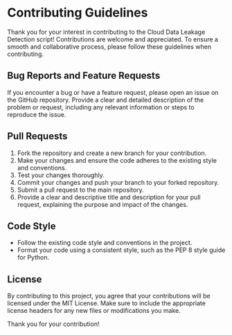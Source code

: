# Contributing Guidelines

Thank you for your interest in contributing to the Cloud Data Leakage Detection script! Contributions are welcome and appreciated. To ensure a smooth and collaborative process, please follow these guidelines when contributing.

## Bug Reports and Feature Requests

If you encounter a bug or have a feature request, please open an issue on the GitHub repository. Provide a clear and detailed description of the problem or request, including any relevant information or steps to reproduce the issue.

## Pull Requests

1. Fork the repository and create a new branch for your contribution.
2. Make your changes and ensure the code adheres to the existing style and conventions.
3. Test your changes thoroughly.
4. Commit your changes and push your branch to your forked repository.
5. Submit a pull request to the main repository.
6. Provide a clear and descriptive title and description for your pull request, explaining the purpose and impact of the changes.

## Code Style

- Follow the existing code style and conventions in the project.
- Format your code using a consistent style, such as the PEP 8 style guide for Python.

## License

By contributing to this project, you agree that your contributions will be licensed under the MIT License. Make sure to include the appropriate license headers for any new files or modifications you make.

Thank you for your contribution!
